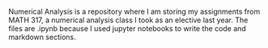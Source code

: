 Numerical Analysis is a repository where I am storing my assignments from MATH 317, a numerical analysis class I took as an elective last year.
The files are .ipynb because I used jupyter notebooks to write the code and markdown sections.
